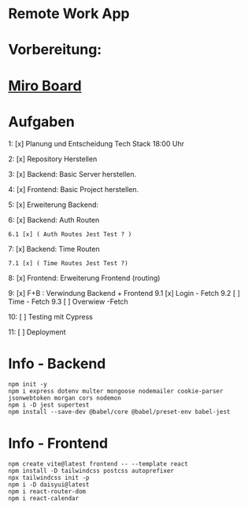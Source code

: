 # Remote Work App

# Vorbereitung:

# [Miro Board](https://miro.com/app/board/uXjVKvkp0IU=/)

# Aufgaben

1: [x] Planung und Entscheidung Tech Stack 18:00 Uhr

2: [x] Repository Herstellen

3: [x] Backend: Basic Server herstellen.

4: [x] Frontend: Basic Project herstellen.

5: [x] Erweiterung Backend:

6: [x] Backend: Auth Routen

    6.1 [x] ( Auth Routes Jest Test ? )

7: [x] Backend: Time Routen

    7.1 [x] ( Time Routes Jest Test ?)

8: [x] Frontend: Erweiterung Frontend (routing)

9: [x] F+B : Verwindung Backend + Frontend
    9.1 [x] Login - Fetch
    9.2 [ ] Time - Fetch
    9.3 [ ] Overwiew -Fetch

10: [ ] Testing mit Cypress

11: [ ] Deployment

# Info - Backend

```
npm init -y
npm i express dotenv multer mongoose nodemailer cookie-parser jsonwebtoken morgan cors nodemon
npm i -D jest supertest
npm install --save-dev @babel/core @babel/preset-env babel-jest

```

# Info - Frontend

```
npm create vite@latest frontend -- --template react
npm install -D tailwindcss postcss autoprefixer
npx tailwindcss init -p
npm i -D daisyui@latest
npm i react-router-dom
npm i react-calendar

```
